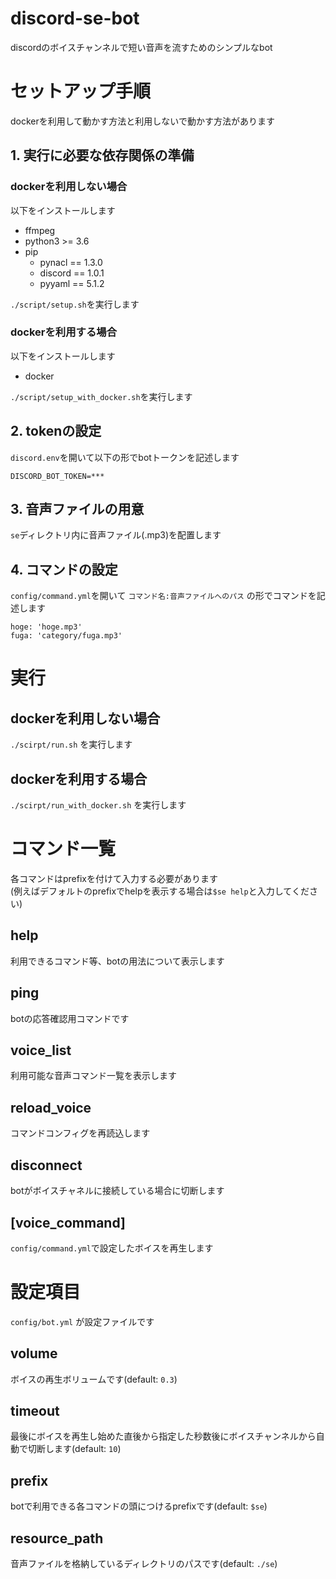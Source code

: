 # discord-se-bot

discordのボイスチャンネルで短い音声を流すためのシンプルなbot

# セットアップ手順

dockerを利用して動かす方法と利用しないで動かす方法があります

## 1. 実行に必要な依存関係の準備

### dockerを利用しない場合

以下をインストールします
- ffmpeg
- python3 >= 3.6
- pip
    - pynacl == 1.3.0
    - discord == 1.0.1
    - pyyaml == 5.1.2

`./script/setup.sh`を実行します

### dockerを利用する場合

以下をインストールします
- docker

`./script/setup_with_docker.sh`を実行します

## 2. tokenの設定

`discord.env`を開いて以下の形でbotトークンを記述します

```
DISCORD_BOT_TOKEN=***
```

## 3. 音声ファイルの用意

`se`ディレクトリ内に音声ファイル(.mp3)を配置します

## 4. コマンドの設定

`config/command.yml`を開いて `コマンド名:音声ファイルへのパス` の形でコマンドを記述します

```
hoge: 'hoge.mp3'
fuga: 'category/fuga.mp3'
```

# 実行

## dockerを利用しない場合

`./scirpt/run.sh` を実行します

## dockerを利用する場合

`./scirpt/run_with_docker.sh` を実行します

# コマンド一覧

各コマンドはprefixを付けて入力する必要があります  
(例えばデフォルトのprefixでhelpを表示する場合は`$se help`と入力してください)

## help
利用できるコマンド等、botの用法について表示します

## ping
botの応答確認用コマンドです

## voice_list
利用可能な音声コマンド一覧を表示します

## reload_voice
コマンドコンフィグを再読込します

## disconnect
botがボイスチャネルに接続している場合に切断します

## [voice_command]
`config/command.yml`で設定したボイスを再生します

# 設定項目

`config/bot.yml` が設定ファイルです

## volume
ボイスの再生ボリュームです(default: `0.3`)

## timeout
最後にボイスを再生し始めた直後から指定した秒数後にボイスチャンネルから自動で切断します(default: `10`)

## prefix
botで利用できる各コマンドの頭につけるprefixです(default: `$se`)

## resource_path
音声ファイルを格納しているディレクトリのパスです(default: `./se`)